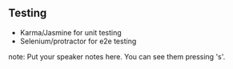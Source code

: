 ##  Testing

* Karma/Jasmine for unit testing
* Selenium/protractor for e2e testing

note:
    Put your speaker notes here.
    You can see them pressing 's'.
